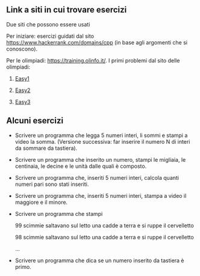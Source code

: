 ## Link a siti in cui trovare esercizi

Due siti che possono essere usati

Per iniziare: esercizi guidati dal sito https://www.hackerrank.com/domains/cpp (in base agli argomenti che si conoscono).

Per le olimpiadi: https://training.olinfo.it/. I primi problemi dal sito delle olimpiadi:

1. [Easy1](https://training.olinfo.it/#/task/easy1/statement)

2. [Easy2](https://training.olinfo.it/#/task/easy2/statement)

3. [Easy3](https://training.olinfo.it/#/task/easy3/statement)

## Alcuni esercizi

<!--Input e output-->
* Scrivere un programma che legga 5 numeri interi, li sommi e stampi a video la somma. (Versione successiva: far inserire il numero N di interi da sommare da tastiera).

* Scrivere un programma che inserito un numero, stampi le migliaia, le centinaia, le decine e le unità dalle quali è composto.

<!--If else-->
* Scrivere un programma che, inseriti 5 numeri interi, calcola quanti numeri pari sono stati inseriti.

* Scrivere un programma che, inseriti 5 numeri interi, stampa a video il maggiore e il minore.

<!--Ciclo for-->
* Scrivere un programma che stampi 

  99 scimmie saltavano sul letto una cadde a terra e si ruppe il cervelletto
  
  98 scimmie saltavano sul letto una cadde a terra e si ruppe il cervelletto
  
  ...

* Scrivere un programma che dica se un numero inserito da tastiera è primo.

